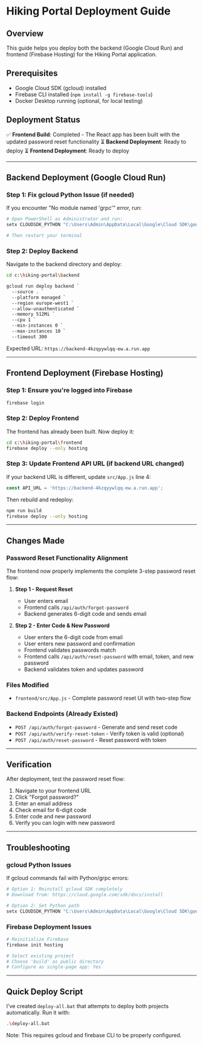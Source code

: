 # Hiking Portal Deployment Guide

## Overview
This guide helps you deploy both the backend (Google Cloud Run) and frontend (Firebase Hosting) for the Hiking Portal application.

## Prerequisites
- Google Cloud SDK (gcloud) installed
- Firebase CLI installed (`npm install -g firebase-tools`)
- Docker Desktop running (optional, for local testing)

## Deployment Status

✅ **Frontend Build**: Completed - The React app has been built with the updated password reset functionality
⏳ **Backend Deployment**: Ready to deploy
⏳ **Frontend Deployment**: Ready to deploy

---

## Backend Deployment (Google Cloud Run)

### Step 1: Fix gcloud Python Issue (if needed)

If you encounter "No module named 'grpc'" error, run:

```bash
# Open PowerShell as Administrator and run:
setx CLOUDSDK_PYTHON "C:\Users\Admin\AppData\Local\Google\Cloud SDK\google-cloud-sdk\platform\bundledpython\python.exe" /M

# Then restart your terminal
```

### Step 2: Deploy Backend

Navigate to the backend directory and deploy:

```bash
cd c:\hiking-portal\backend

gcloud run deploy backend `
  --source . `
  --platform managed `
  --region europe-west1 `
  --allow-unauthenticated `
  --memory 512Mi `
  --cpu 1 `
  --min-instances 0 `
  --max-instances 10 `
  --timeout 300
```

Expected URL: `https://backend-4kzqyywlqq-ew.a.run.app`

---

## Frontend Deployment (Firebase Hosting)

### Step 1: Ensure you're logged into Firebase

```bash
firebase login
```

### Step 2: Deploy Frontend

The frontend has already been built. Now deploy it:

```bash
cd c:\hiking-portal\frontend
firebase deploy --only hosting
```

### Step 3: Update Frontend API URL (if backend URL changed)

If your backend URL is different, update `src/App.js` line 4:

```javascript
const API_URL = 'https://backend-4kzqyywlqq-ew.a.run.app';
```

Then rebuild and redeploy:

```bash
npm run build
firebase deploy --only hosting
```

---

## Changes Made

### Password Reset Functionality Alignment

The frontend now properly implements the complete 3-step password reset flow:

1. **Step 1 - Request Reset**
   - User enters email
   - Frontend calls `/api/auth/forgot-password`
   - Backend generates 6-digit code and sends email

2. **Step 2 - Enter Code & New Password**
   - User enters the 6-digit code from email
   - User enters new password and confirmation
   - Frontend validates passwords match
   - Frontend calls `/api/auth/reset-password` with email, token, and new password
   - Backend validates token and updates password

### Files Modified

- `frontend/src/App.js` - Complete password reset UI with two-step flow

### Backend Endpoints (Already Existed)

- `POST /api/auth/forgot-password` - Generate and send reset code
- `POST /api/auth/verify-reset-token` - Verify token is valid (optional)
- `POST /api/auth/reset-password` - Reset password with token

---

## Verification

After deployment, test the password reset flow:

1. Navigate to your frontend URL
2. Click "Forgot password?"
3. Enter an email address
4. Check email for 6-digit code
5. Enter code and new password
6. Verify you can login with new password

---

## Troubleshooting

### gcloud Python Issues

If gcloud commands fail with Python/grpc errors:

```bash
# Option 1: Reinstall gcloud SDK completely
# Download from: https://cloud.google.com/sdk/docs/install

# Option 2: Set Python path
setx CLOUDSDK_PYTHON "C:\Users\Admin\AppData\Local\Google\Cloud SDK\google-cloud-sdk\platform\bundledpython\python.exe" /M
```

### Firebase Deployment Issues

```bash
# Reinitialize Firebase
firebase init hosting

# Select existing project
# Choose 'build' as public directory
# Configure as single-page app: Yes
```

---

## Quick Deploy Script

I've created `deploy-all.bat` that attempts to deploy both projects automatically. Run it with:

```bash
.\deploy-all.bat
```

Note: This requires gcloud and firebase CLI to be properly configured.
